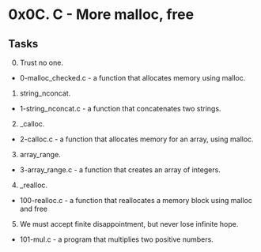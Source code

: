 # 0x0C. C - More malloc, free
## Tasks

0. Trust no one.
- 0-malloc_checked.c - a function that allocates memory using malloc.

1. string_nconcat.
- 1-string_nconcat.c - a function that concatenates two strings.

2. _calloc.
- 2-calloc.c - a function that allocates memory for an array, using malloc.

3. array_range.
- 3-array_range.c -  a function that creates an array of integers.

4. _realloc.
- 100-realloc.c - a function that reallocates a memory block using malloc and free

5. We must accept finite disappointment, but never lose infinite hope.
- 101-mul.c - a program that multiplies two positive numbers.
